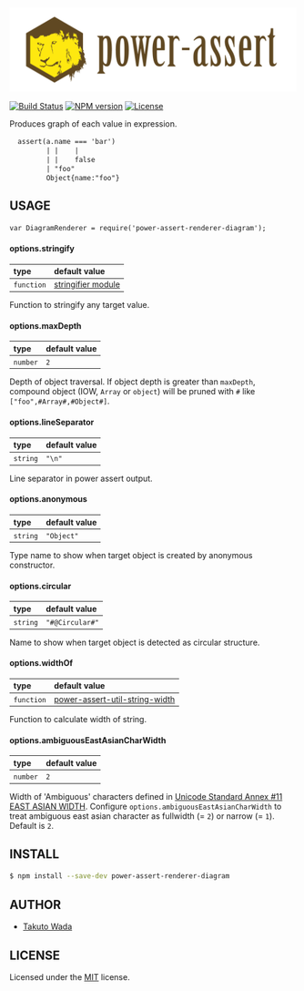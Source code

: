 [![power-assert][power-assert-banner]][power-assert-url]

[![Build Status][travis-image]][travis-url]
[![NPM version][npm-image]][npm-url]
[![License][license-image]][license-url]


Produces graph of each value in expression.

```
  assert(a.name === 'bar')
         | |    |         
         | |    false     
         | "foo"          
         Object{name:"foo"}
```


USAGE
---------------------------------------

`var DiagramRenderer = require('power-assert-renderer-diagram');`


#### options.stringify

| type       | default value |
|:-----------|:--------------|
| `function` | [stringifier module](https://github.com/twada/stringifier) |

Function to stringify any target value.


#### options.maxDepth

| type     | default value |
|:---------|:--------------|
| `number` | `2`           |

Depth of object traversal. If object depth is greater than `maxDepth`, compound object (IOW, `Array` or `object`) will be pruned with `#` like `["foo",#Array#,#Object#]`.


#### options.lineSeparator

| type     | default value |
|:---------|:--------------|
| `string` | `"\n"`        |

Line separator in power assert output.


#### options.anonymous

| type     | default value |
|:---------|:--------------|
| `string` | `"Object"`    |

Type name to show when target object is created by anonymous constructor.


#### options.circular

| type     | default value   |
|:---------|:----------------|
| `string` | `"#@Circular#"` |

Name to show when target object is detected as circular structure.


#### options.widthOf

| type       | default value |
|:-----------|:--------------|
| `function` | [power-assert-util-string-width](https://github.com/twada/power-assert-runtime/blob/master/packages/power-assert-util-string-width) |

Function to calculate width of string.


#### options.ambiguousEastAsianCharWidth

| type     | default value |
|:---------|:--------------|
| `number` | `2`           |

Width of 'Ambiguous' characters defined in [Unicode Standard Annex \#11 EAST ASIAN WIDTH](http://www.unicode.org/reports/tr11/#Ambiguous). Configure `options.ambiguousEastAsianCharWidth` to treat ambiguous east asian character as fullwidth (= `2`) or narrow (= `1`). Default is `2`.


INSTALL
---------------------------------------

```sh
$ npm install --save-dev power-assert-renderer-diagram
```


AUTHOR
---------------------------------------
* [Takuto Wada](https://github.com/twada)


LICENSE
---------------------------------------
Licensed under the [MIT](https://github.com/twada/power-assert-runtime/blob/master/LICENSE) license.


[power-assert-url]: https://github.com/power-assert-js/power-assert
[power-assert-banner]: https://raw.githubusercontent.com/power-assert-js/power-assert-js-logo/master/banner/banner-official-fullcolor.png

[travis-url]: https://travis-ci.org/twada/power-assert-runtime
[travis-image]: https://secure.travis-ci.org/twada/power-assert-runtime.svg?branch=master

[npm-url]: https://npmjs.org/package/power-assert-renderer-diagram
[npm-image]: https://badge.fury.io/js/power-assert-renderer-diagram.svg

[license-url]: http://twada.mit-license.org/
[license-image]: https://img.shields.io/badge/license-MIT-brightgreen.svg
